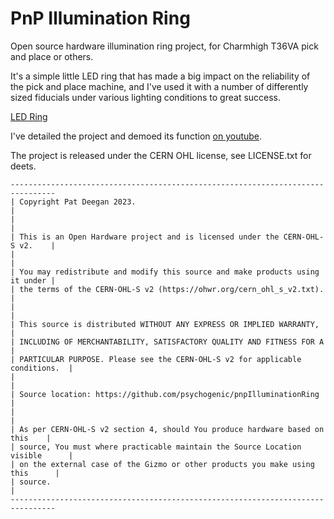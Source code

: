 # PnP Illumination Ring
Open source hardware illumination ring project, for Charmhigh T36VA pick and place or others.

It's a simple little LED ring that has made a big impact on the reliability of the pick and place machine, 
and I've used it with a number of differently sized fiducials under various lighting conditions to great
success.

[LED Ring](https://github.com/psychogenic/pnpIlluminationRing/blob/4e06750fdb2ba5967a5b3e992c8249c8dd84fc96/images/illuminationring.png)


I've detailed the project and demoed its function [on youtube](https://youtu.be/Ot52M9ZeZmY).



The project is released under the CERN OHL license, see LICENSE.txt for deets.
```
--------------------------------------------------------------------------------
| Copyright Pat Deegan 2023.                                                   |
|                                                                              |
| This is an Open Hardware project and is licensed under the CERN-OHL-S v2.    |
|                                                                              |
| You may redistribute and modify this source and make products using it under |
| the terms of the CERN-OHL-S v2 (https://ohwr.org/cern_ohl_s_v2.txt).         |
|                                                                              |
| This source is distributed WITHOUT ANY EXPRESS OR IMPLIED WARRANTY,          |
| INCLUDING OF MERCHANTABILITY, SATISFACTORY QUALITY AND FITNESS FOR A         |
| PARTICULAR PURPOSE. Please see the CERN-OHL-S v2 for applicable conditions.  |
|                                                                              |
| Source location: https://github.com/psychogenic/pnpIlluminationRing          |
|                                                                              |
| As per CERN-OHL-S v2 section 4, should You produce hardware based on this    |
| source, You must where practicable maintain the Source Location visible      |
| on the external case of the Gizmo or other products you make using this      |
| source.                                                                      |
--------------------------------------------------------------------------------
```